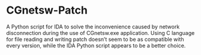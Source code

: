 # CGnetsw-Patch
A Python script for IDA to solve the inconvenience caused by network disconnection during the use of CGnetsw.exe application. Using C language for file reading and writing patch doesn’t seem to be as compatible with every version, while the IDA Python script appears to be a better choice.
